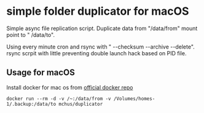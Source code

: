 
# simple folder duplicator for macOS

Simple async file replication script. Duplicate data from "/data/from" mount point to "
/data/to".

Using every minute cron and rsync with " --checksum --archive --delete".
rsync scrpit with little preventing double launch hack based on PID file.

## Usage for macOS
Install docker for mac os from [official docker repo](https://docs.docker.com/docker-for-mac/install/#download-docker-for-mac)

```
docker run --rm -d -v /~:/data/from -v /Volumes/homes-1/.backup:/data/to mchus/duplicator
